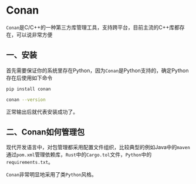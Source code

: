 # Conan

`Conan`是C/C++的一种第三方库管理工具，支持跨平台，目前主流的C++库都存在，可以说非常方便

## 一、安装

首先需要保证你的系统里存在Python，因为`Conan`是Python支持的，确定Python存在后使用如下命令

```sh
pip install conan

conan --version
```

正常输出后就代表安装成功了。

## 二、Conan如何管理包

现代开发语言中，对包管理都采用配置文件组织，比较典型的例如Java中的`maven`通过`pom.xml`管理依赖库，`Rust`中的`Cargo.tol`文件，`Python`中的`requirements.txt`。

`Conan`非常明显地采用了类`Python`风格。

